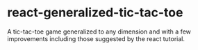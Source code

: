 # react-generalized-tic-tac-toe
A tic-tac-toe game generalized to any dimension and with a few improvements including those suggested by the react tutorial.
